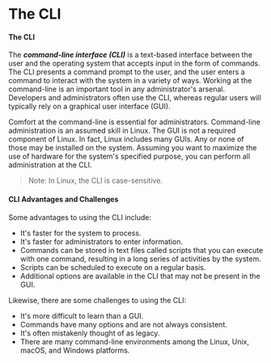 # The CLI

#### **The CLI**

The _**command-line interface (CLI)**_ is a text-based interface between the user and the operating system that accepts input in the form of commands. The CLI presents a command prompt to the user, and the user enters a command to interact with the system in a variety of ways. Working at the command-line is an important tool in any administrator's arsenal. Developers and administrators often use the CLI, whereas regular users will typically rely on a graphical user interface (GUI).

Comfort at the command-line is essential for administrators. Command-line administration is an assumed skill in Linux. The GUI is not a required component of Linux. In fact, Linux includes many GUIs. Any or none of those may be installed on the system. Assuming you want to maximize the use of hardware for the system's specified purpose, you can perform all administration at the CLI.

> Note: In Linux, the CLI is case-sensitive.

#### **CLI Advantages and Challenges**

Some advantages to using the CLI include:

-   It's faster for the system to process.
-   It's faster for administrators to enter information.
-   Commands can be stored in text files called scripts that you can execute with one command, resulting in a long series of activities by the system.
-   Scripts can be scheduled to execute on a regular basis.
-   Additional options are available in the CLI that may not be present in the GUI.

Likewise, there are some challenges to using the CLI:

-   It's more difficult to learn than a GUI.
-   Commands have many options and are not always consistent.
-   It's often mistakenly thought of as legacy.
-   There are many command-line environments among the Linux, Unix, macOS, and Windows platforms.
